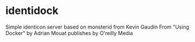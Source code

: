 identidock
==========
Simple identicon server based on monsterid from Kevin Gaudin
From "Using Docker" by Adrian Mouat publishes by O'reilly Media

